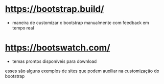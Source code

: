 # https://bootstrap.build/
- maneira de customizar o bootstrap manualmente com feedback em tempo real

# https://bootswatch.com/
- temas prontos disponíveis para download

esses são alguns exemplos de sites que podem auxiliar na customização do bootstrap



